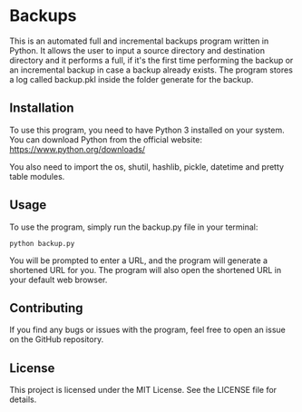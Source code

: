 <h1>Backups</h1>

<p>This is an automated full and incremental backups program written in Python. It allows the user to input a source directory and destination directory and it performs a full, if it's the first time performing the backup or an incremental backup in case a backup already exists. The program stores a log called backup.pkl inside the folder generate for the backup.</p>

<h2>Installation</h2>

<p>To use this program, you need to have Python 3 installed on your system. You can download Python from the official website: <a href="https://www.python.org/downloads/">https://www.python.org/downloads/</a></p>

<p>You also need to import the os, shutil, hashlib, pickle, datetime and pretty table modules. </p>


<h2>Usage</h2>

<p>To use the program, simply run the backup.py file in your terminal:</p>

<pre><code>python backup.py</code></pre>

<p>You will be prompted to enter a URL, and the program will generate a shortened URL for you. The program will also open the shortened URL in your default web browser.</p>

<h2>Contributing</h2>

<p>If you find any bugs or issues with the program, feel free to open an issue on the GitHub repository.</p>

<h2>License</h2>

<p>This project is licensed under the MIT License. See the LICENSE file for details.</p>

